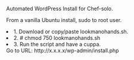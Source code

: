 <p>Automated WordPress Install for Chef-solo.</p>
<p>From a vanilla Ubuntu install, sudo to root user.</p>
<li>1. Download or copy/paste lookmanohands.sh.</li>
<li>2. # chmod 750 lookmanohands.sh</li>
<li>3. Run the script and have a cuppa.</li>
Go to URL: http://x.x.x.x/wp-admin/install.php
